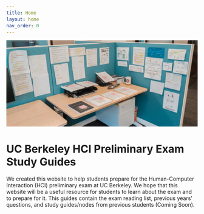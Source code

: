 ```yaml
---
title: Home
layout: home
nav_order: 0
---
```

![Banner](assets/banner.jpg)

# UC Berkeley HCI Preliminary Exam Study Guides
We created this website to help students prepare for the Human-Computer Interaction (HCI) preliminary exam at UC Berkeley.
We hope that this website will be a useful resource for students to learn about the exam and to prepare for it.
This guides contain the exam reading list, previous years' questions, and study guides/nodes from previous students (Coming Soon).
